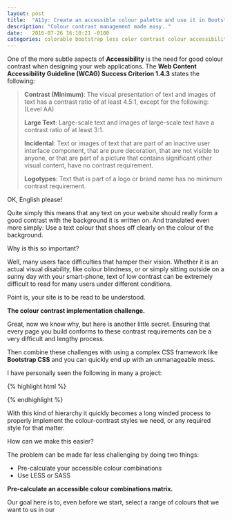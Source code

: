 ```yaml
---
layout: post
title:  "A11y: Create an accessible colour palette and use it in Bootstrap CSS"
description: "Colour contrast management made easy.."
date:   2016-07-26 16:10:21 -0100
categories: colorable bootstrap less color contrast colour accessibility a11y
---
```


One of the more subtle aspects of **Accessibility** is the need for good colour contrast when designing your web
applications. The **Web Content Accessibility Guideline (WCAG) Success Criterion 1.4.3** states the following:

>**Contrast (Minimum)**: The visual presentation of text and images of text has a contrast ratio of at least 4.5:1,
>except for the following: (Level AA)
>
>**Large Text**: Large-scale text and images of large-scale text have a contrast ratio of at least 3:1.
>
>**Incidental**: Text or images of text that are part of an inactive user interface component, that are pure decoration, that are not visible to anyone, or that are part of a picture that contains significant other visual content, have no contrast requirement.
>
>**Logotypes**: Text that is part of a logo or brand name has no minimum contrast requirement.

OK, English please!

Quite simply this means that any text on your website should really form a good contrast with the background it is written
on. And translated even more simply: Use a text colour that shoes off clearly on the colour of the background.

Why is this so important?

Well, many users face difficulties that hamper their vision. Whether it is an actual visual disability, like colour blindness,
or or simply sitting outside on a sunny day with your smart-phone, text of low contrast can be extremely difficult
to read for many users under different conditions.

Point is, your site is to be read to be understood.

**The colour contrast implementation challenge.**

Great, now we know why, but here is another little secret. Ensuring that every page you build conforms to these
contrast requirements can be a very difficult and lengthy process.

Then combine these challenges with using a complex CSS framework like **Bootstrap CSS** and you can quickly end up with
an unmanageable mess.

I have personally seen the following in many a project:

{% highlight html %}
  <link rel="stylesheet" href="bootstrap.css">
  <link rel="stylesheet" href="company-style.css">
  <link rel="stylesheet" href="project-style.css">
{% endhighlight %}

With this kind of hierarchy it quickly becomes a long winded process to properly implement the colour-contrast styles we
need, or any required style for that matter.

How can we make this easier?

The problem can be made far less challenging by doing two things:

- Pre-calculate your accessible colour combinations
- Use LESS or SASS

**Pre-calculate an accessible colour combinations matrix.**

Our goal here is to, even before we start, select a range of colours that we want to us in our